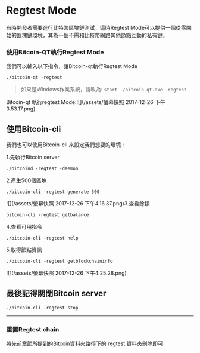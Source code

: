 # Regtest Mode

有時開發者需要進行比特幣區塊鏈測試，這時Regtest Mode可以提供一個從零開始的區塊鏈環境，其為一個不需和比特幣網路其他節點互動的私有鏈。

### 使用Bitcoin-QT執行Regtest Mode

我們可以輸入以下指令，讓Bitcoin-qt執行Regtest Mode

```
./bitcoin-qt -regtest
```

> 如果是Windows作業系統，請改為: `start ./bitcoin-qt.exe -regtest`

Bitcoin-qt 執行regtest Mode:![](/assets/螢幕快照 2017-12-26 下午3.53.17.png)

## 使用Bitcoin-cli

我們也可以使用Bitcoin-cli 來設定我們想要的環境 :

1.先執行Bitcoin server

```
./bitcoind -regtest -daemon
```

2.產生500個區塊

```
./bitcoin-cli -regtest generate 500
```

![](/assets/螢幕快照 2017-12-26 下午4.16.37.png)3.查看餘額

```
bitcoin-cli -regtest getbalance
```

4.查看可用指令

```
./bitcoin-cli -regtest help
```

5.取得節點資訊

```
./bitcoin-cli -regtest getblockchaininfo
```

![](/assets/螢幕快照 2017-12-26 下午4.25.28.png)

## 最後記得關閉Bitcoin server

```
./bitcoin-cli -regtest stop
```

---

### 重置Regtest chain

將先前章節所提到的Bitcoin資料夾路徑下的 regtest 資料夾刪除即可

